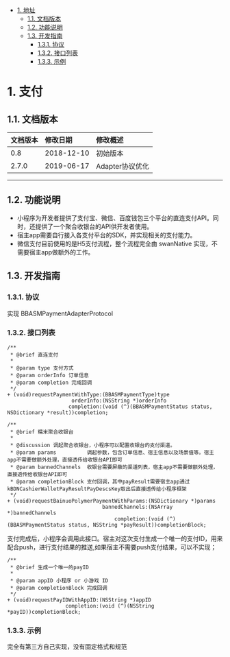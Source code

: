 <!-- TOC -->

- [1. 地址](#1-地址)
    - [1.1. 文档版本](#11-文档版本)
    - [1.2. 功能说明](#12-功能说明)
    - [1.3. 开发指南](#13-开发指南)
        - [1.3.1. 协议](#131-一协议)
        - [1.3.2. 接口列表](#132-接口列表)
        - [1.3.3. 示例](#133-示例)

<!-- /TOC -->

# 1. 支付
## 1.1. 文档版本

|文档版本|修改日期|修改概述|
|:--|:--|:--|
|0.8|2018-12-10|初始版本|
|2.7.0|2019-06-17|Adapter协议优化|

--------------------------
## 1.2. 功能说明

+ 小程序为开发者提供了支付宝、微信、百度钱包三个平台的直连支付API。同时，还提供了一个聚合收银台的API供开发者使用。
+ 宿主app需要自行接入各支付平台的SDK，并实现相关的支付能力。
+ 微信支付目前使用的是H5支付流程，整个流程完全由 swanNative 实现，不需要宿主app做额外的工作。

## 1.3. 开发指南

### 1.3.1. 协议

实现 BBASMPaymentAdapterProtocol
 
### 1.3.2. 接口列表

```
/**
 * @brief 直连支付
 *
 * @param type 支付方式
 * @param orderInfo 订单信息
 * @param completion 完成回调
 */
+ (void)requestPaymentWithType:(BBASMPaymentType)type
                     orderInfo:(NSString *)orderInfo
                    completion:(void (^)(BBASMPaymentStatus status, NSDictionary *result))completion;
```

```
/**
 * @brief 糯米聚合收银台
 *
 * @discussion 调起聚合收银台，小程序可以配置收银台的支付渠道。
 * @param params          调起参数，包含订单信息、宿主信息以及场景值等。宿主app不需要做额外处理，直接透传给收银台API即可
 * @param bannedChannels  收银台需要屏蔽的渠道列表，宿主app不需要做额外处理，直接透传给收银台API即可
 * @param completionBlock 支付回调，其中payResult需要宿主app通过kBDNCashierWalletPayResultPayDescsKey取出后直接透传给小程序框架
 */
+ (void)requestBainuoPolymerPaymentWithParams:(NSDictionary *)params
                               bannedChannels:(NSArray *)bannedChannels
                                   completion:(void (^)(BBASMPaymentStatus status, NSString *payResult))completionBlock;
```

支付完成后，小程序会调用此接口。宿主对这次支付生成一个唯一的支付ID，用来配合push，进行支付结果的推送,如果宿主不需要push支付结果，可以不实现；

```
/**
 * @brief 生成一个唯一的payID
 *
 * @param appID 小程序 or 小游戏 ID
 * @param completionBlock 完成回调
 */
+ (void)requestPayIDWithAppID:(NSString *)appID
                   completion:(void (^)(NSString *payID))completionBlock;
```


### 1.3.3. 示例
完全有第三方自己实现，没有固定格式和规范






